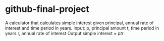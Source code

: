 # github-final-project
A calculator that calculates simple interest given principal, annual rate of interest and time period in   years.
Input:
  p, principal amount
  t, time period in years
  r, annual rate of interest
Output
  simple interest = p*t*r
